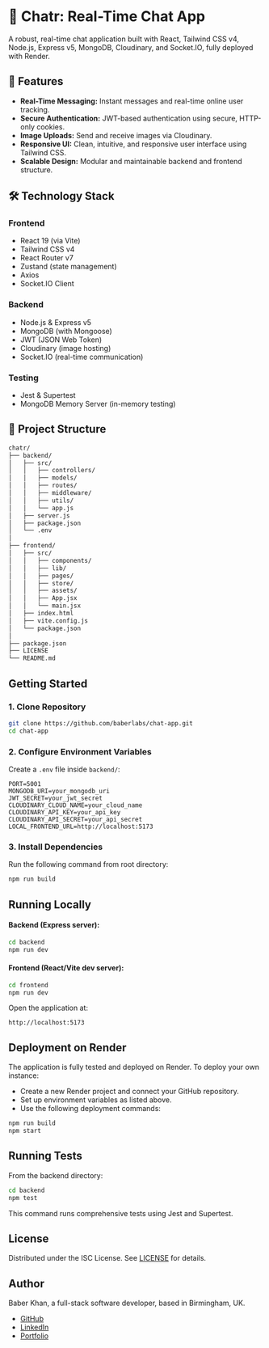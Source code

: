 # 💬 Chatr: Real-Time Chat App

A robust, real-time chat application built with React, Tailwind CSS v4, Node.js, Express v5, MongoDB, Cloudinary, and Socket.IO, fully deployed with Render.

## 🚀 Features

- **Real-Time Messaging:** Instant messages and real-time online user tracking.
- **Secure Authentication:** JWT-based authentication using secure, HTTP-only cookies.
- **Image Uploads:** Send and receive images via Cloudinary.
- **Responsive UI:** Clean, intuitive, and responsive user interface using Tailwind CSS.
- **Scalable Design:** Modular and maintainable backend and frontend structure.

## 🛠 Technology Stack

### Frontend

- React 19 (via Vite)
- Tailwind CSS v4
- React Router v7
- Zustand (state management)
- Axios
- Socket.IO Client

### Backend

- Node.js & Express v5
- MongoDB (with Mongoose)
- JWT (JSON Web Token)
- Cloudinary (image hosting)
- Socket.IO (real-time communication)

### Testing

- Jest & Supertest
- MongoDB Memory Server (in-memory testing)

## 📂 Project Structure

```sh
chatr/
├── backend/
│   ├── src/
│   │   ├── controllers/
│   │   ├── models/
│   │   ├── routes/
│   │   ├── middleware/
│   │   ├── utils/
│   │   └── app.js
│   ├── server.js
│   ├── package.json
│   └── .env
│
├── frontend/
│   ├── src/
│   │   ├── components/
│   │   ├── lib/
│   │   ├── pages/
│   │   ├── store/
│   │   ├── assets/
│   │   ├── App.jsx
│   │   └── main.jsx
│   ├── index.html
│   ├── vite.config.js
│   └── package.json
│
├── package.json
├── LICENSE
└── README.md
```

## Getting Started

### 1. Clone Repository

```bash
git clone https://github.com/baberlabs/chat-app.git
cd chat-app
```

### 2. Configure Environment Variables

Create a `.env` file inside `backend/`:

```env
PORT=5001
MONGODB_URI=your_mongodb_uri
JWT_SECRET=your_jwt_secret
CLOUDINARY_CLOUD_NAME=your_cloud_name
CLOUDINARY_API_KEY=your_api_key
CLOUDINARY_API_SECRET=your_api_secret
LOCAL_FRONTEND_URL=http://localhost:5173
```

### 3. Install Dependencies

Run the following command from root directory:

```bash
npm run build
```

## Running Locally

#### Backend (Express server):

```bash
cd backend
npm run dev
```

#### Frontend (React/Vite dev server):

```bash
cd frontend
npm run dev
```

Open the application at:

```browser
http://localhost:5173
```

## Deployment on Render

The application is fully tested and deployed on Render. To deploy your own instance:

- Create a new Render project and connect your GitHub repository.
- Set up environment variables as listed above.
- Use the following deployment commands:

```bash
npm run build
npm start
```

## Running Tests

From the backend directory:

```bash
cd backend
npm test
```

This command runs comprehensive tests using Jest and Supertest.

## License
Distributed under the ISC License. See [LICENSE](https://github.com/baberlabs/chat-app/blob/main/LICENSE) for details.

## Author

Baber Khan, a full-stack software developer, based in Birmingham, UK.

- [GitHub](https://github.com/baberlabs)
- [LinkedIn](https://linkedin.com/in/baberr)
- [Portfolio](https://baberr.com)
